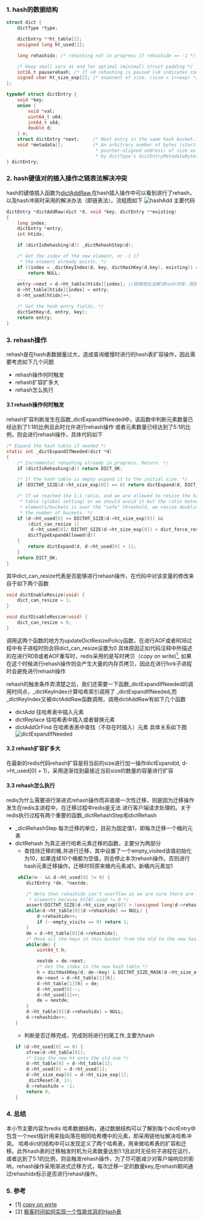 ### 1. hash的数据结构
```C
struct dict {
    dictType *type;

    dictEntry **ht_table[2];
    unsigned long ht_used[2];

    long rehashidx; /* rehashing not in progress if rehashidx == -1 */

    /* Keep small vars at end for optimal (minimal) struct padding */
    int16_t pauserehash; /* If >0 rehashing is paused (<0 indicates coding error) */
    signed char ht_size_exp[2]; /* exponent of size. (size = 1<<exp) */
};

typedef struct dictEntry {
    void *key;
    union {
        void *val;
        uint64_t u64;
        int64_t s64;
        double d;
    } v;
    struct dictEntry *next;     /* Next entry in the same hash bucket. */
    void *metadata[];           /* An arbitrary number of bytes (starting at a
                                 * pointer-aligned address) of size as returned
                                 * by dictType's dictEntryMetadataBytes(). */
} dictEntry;
```
### 2. hash键值对的插入操作之链表法解决冲突
hash的键值插入函数为[dictAddRaw](https://github.com/redis/redis/blob/unstable/src/dict.c),在hash插入操作中可以看到进行了rehash，以及hash冲突时采用的解决办法（即链表法）。流程图如下
![hashAdd](/redis/img/hashAdd.png)
主要代码
```C
dictEntry *dictAddRaw(dict *d, void *key, dictEntry **existing)
{
    long index;
    dictEntry *entry;
    int htidx;

    if (dictIsRehashing(d)) _dictRehashStep(d);

    /* Get the index of the new element, or -1 if
     * the element already exists. */
    if ((index = _dictKeyIndex(d, key, dictHashKey(d,key), existing)) == -1)
        return NULL;
    ...
    entry->next = d->ht_table[htidx][index]; //链接地址法解决hash冲突，刚刚插入的被放在链表头
    d->ht_table[htidx][index] = entry;
    d->ht_used[htidx]++;

    /* Set the hash entry fields. */
    dictSetKey(d, entry, key);
    return entry;
}
```
### 3. rehash操作
rehash是在hash表数据量过大，造成查询缓慢时进行的hash表扩容操作，因此需要考虑如下几个问题
- rehash操作何时触发
- rehash扩容扩多大
- rehash怎么执行

#### 3.1 rehash操作何时触发
rehash扩容判断发生在函数_dictExpandIfNeeded中，该函数中判断元素数量已经达到了1:1的比例且此时允许进行rehash操作
或者元素数量已经达到了5:1的比例，则会进行rehash操作，具体代码如下
```C 
/* Expand the hash table if needed */
static int _dictExpandIfNeeded(dict *d)
{
    /* Incremental rehashing already in progress. Return. */
    if (dictIsRehashing(d)) return DICT_OK;

    /* If the hash table is empty expand it to the initial size. */
    if (DICTHT_SIZE(d->ht_size_exp[0]) == 0) return dictExpand(d, DICT_HT_INITIAL_SIZE);

    /* If we reached the 1:1 ratio, and we are allowed to resize the hash
     * table (global setting) or we should avoid it but the ratio between
     * elements/buckets is over the "safe" threshold, we resize doubling
     * the number of buckets. */
    if (d->ht_used[0] >= DICTHT_SIZE(d->ht_size_exp[0]) &&
        (dict_can_resize ||
         d->ht_used[0]/ DICTHT_SIZE(d->ht_size_exp[0]) > dict_force_resize_ratio) &&
        dictTypeExpandAllowed(d))
    {
        return dictExpand(d, d->ht_used[0] + 1);
    }
    return DICT_OK;
}
```
其中dict_can_resize代表是否能够进行rehash操作，在代码中对该变量的修改来自于如下两个函数
```C
void dictEnableResize(void) {
    dict_can_resize = 1;
}

void dictDisableResize(void) {
    dict_can_resize = 0;
}
```
调用这两个函数的地方为updateDictResizePolicy函数，在进行AOF或者RDB过程中有子进程时则会将dict_can_resize设置为0
具体原因正如代码注释中所描述的在进行RDB或者AOF重写时，redis采用的是写时拷贝（copy on write)[<sup>1</sup>](#refer-anchor-1), 如果在这个时候进行rehash操作则会产生大量的内存页拷贝，因此在进行fork子进程时会避免进行rehash操作

rehash的触发条件弄清楚之后，我们还需要一下函数_dictExpandIfNeeded的调用时间点，_dictKeyIndex计算哈希索引调用了
_dictExpandIfNeeded,而_dictKeyIndex又被dictAddRaw函数调用，调用dictAddRaw有如下几个函数
- dictAdd 往哈希表中插入元素
- dictReplace 往哈希表中插入或者替换元素
- dictAddOrFind 在哈希表表中查找（不存在时插入）元素
具体关系如下图
![dictExpandIfNeeded](/redis/img/dictExpandIfNeed.png)
#### 3.2 rehash扩容扩多大
在最新的redis代码rehash扩容是将当前的size进行加一操作dictExpand(d, d->ht_used[0] + 1)，采用逐渐找到最接近当前size的数量的容量进行扩容
#### 3.3 rehash怎么执行
redis为什么需要进行渐进式rehash操作而非直接一次性迁移，则是因为迁移操作发生在redis主进程中，在迁移过程中redis是无法
进行客户端请求处理的。关于redis执行过程有两个重要的函数_dictRehashStep和dictRehash
- _dictRehashStep 每次迁移的单位，目前为固定值1，即每次迁移一个桶的元素
- dictRehash 为真正进行哈希元素迁移的函数，主要分为两部分
    - 查找待迁移的桶,并进行迁移，其中设置了一个empty_visited该值初始化为10，如果连续10个桶都为空值，则会停止本次rehash操作。否则进行hash元素迁移操作。迁移时将原来桶内元素减1，新桶内元素加1
    ```C
     while(n-- && d->ht_used[0] != 0) {
        dictEntry *de, *nextde;

        /* Note that rehashidx can't overflow as we are sure there are more
         * elements because ht[0].used != 0 */
        assert(DICTHT_SIZE(d->ht_size_exp[0]) > (unsigned long)d->rehashidx);
        while(d->ht_table[0][d->rehashidx] == NULL) {
            d->rehashidx++;
            if (--empty_visits == 0) return 1;
        }
        de = d->ht_table[0][d->rehashidx];
        /* Move all the keys in this bucket from the old to the new hash HT */
        while(de) {
            uint64_t h;

            nextde = de->next;
            /* Get the index in the new hash table */
            h = dictHashKey(d, de->key) & DICTHT_SIZE_MASK(d->ht_size_exp[1]);
            de->next = d->ht_table[1][h];
            d->ht_table[1][h] = de;
            d->ht_used[0]--;
            d->ht_used[1]++;
            de = nextde;
        }
        d->ht_table[0][d->rehashidx] = NULL;
        d->rehashidx++;
    }
    ```
    - 判断是否迁移完成，完成则将进行扫尾工作,主要为hash
    ```C
    if (d->ht_used[0] == 0) {
        zfree(d->ht_table[0]);
        /* Copy the new ht onto the old one */
        d->ht_table[0] = d->ht_table[1];
        d->ht_used[0] = d->ht_used[1];
        d->ht_size_exp[0] = d->ht_size_exp[1];
        _dictReset(d, 1);
        d->rehashidx = -1;
        return 0;
    }
    ```
### 4. 总结
本小节主要内容为redis 哈希数据结构，通过数据结构可以了解到每个dictEntry中包含一个next指针用来指向落在相同哈希槽中的元素，即采用链地址解决哈希冲突。 哈希dict的结构中可以发现定义了两个哈希表，用来做哈希表的扩容和迁移。此外hash表的迁移触发时机为元素数量达到1:1且此时无任何子进程在运行，或者达到了5:1的比例，则会触发rehash操作，为了尽可能减少对客户端响应的影响，rehash操作采用渐进式迁移方式，每次迁移一定的数量key,在rehash期间通过rehashidx标示是否进行rehash操作。
### 5. 参考
<div id="refer-anchor-1"></div>

- [1] [copy on wirte](https://stackoverflow.com/questions/628938/what-is-copy-on-write)
- [2] [极客时间如何实现一个性能优异的Hash表](https://time.geekbang.org/column/article/400379)
